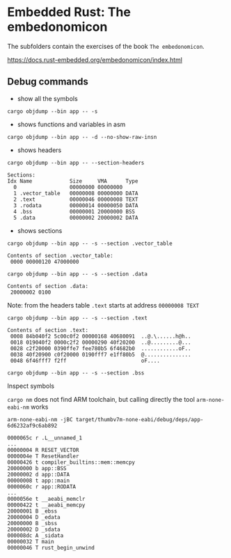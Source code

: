 # Embedded Rust: The embedonomicon

The subfolders contain the exercises of the book `The embedonomicon`.

https://docs.rust-embedded.org/embedonomicon/index.html

## Debug commands

* show all the symbols

`cargo objdump --bin app -- -s`

* shows functions and variables in asm

`cargo objdump --bin app -- -d --no-show-raw-insn`

* shows headers

```
cargo objdump --bin app -- --section-headers

Sections:
Idx Name            Size     VMA      Type
  0                 00000000 00000000
  1 .vector_table   00000008 00000000 DATA
  2 .text           00000046 00000008 TEXT
  3 .rodata         00000014 00000050 DATA
  4 .bss            00000001 20000000 BSS
  5 .data           00000002 20000002 DATA
```
* shows sections

```
cargo objdump --bin app -- -s --section .vector_table

Contents of section .vector_table:
 0000 00000120 47000000
```

```
cargo objdump --bin app -- -s --section .data

Contents of section .data:
 20000002 0100
```

Note: from the headers table `.text` starts at 
address `00000008 TEXT`

```
cargo objdump --bin app -- -s --section .text

Contents of section .text:
 0008 84b040f2 5c00c0f2 00000168 40680091  ..@.\......h@h..
 0018 019040f2 0000c2f2 00000290 40f20200  ..@.........@...
 0028 c2f20000 0390ffe7 fee780b5 6f4682b0  ............oF..
 0038 40f20900 c0f20000 0190fff7 e1ff80b5  @...............
 0048 6f46fff7 f2ff                        oF....
```

`cargo objdump --bin app -- -s --section .bss`

Inspect symbols

`cargo nm` does not find ARM toolchain, but calling directly the tool 
`arm-none-eabi-nm` works

```
arm-none-eabi-nm -jBC target/thumbv7m-none-eabi/debug/deps/app-6d6232af9c6ab892

0000065c r .L__unnamed_1
...
00000004 R RESET_VECTOR
0000004e T ResetHandler
00000426 t compiler_builtins::mem::memcpy
20000000 b app::BSS
20000002 d app::DATA
00000008 t app::main
0000060c r app::RODATA
...
0000056e t __aeabi_memclr
00000422 t __aeabi_memcpy
20000001 B _ebss
20000004 D _edata
20000000 B _sbss
20000002 D _sdata
000008dc A _sidata
00000032 T main
00000046 T rust_begin_unwind
```
